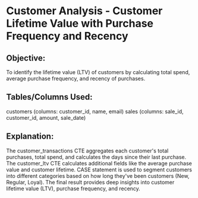 # Customer Analysis - Customer Lifetime Value with Purchase Frequency and Recency
## Objective: 
To identify the lifetime value (LTV) of customers by calculating total spend, average purchase frequency, and recency of purchases.

## Tables/Columns Used:

customers (columns: customer_id, name, email)
sales (columns: sale_id, customer_id, amount, sale_date)

## Explanation:

The customer_transactions CTE aggregates each customer's total purchases, total spend, and calculates the days since their last purchase.
The customer_ltv CTE calculates additional fields like the average purchase value and customer lifetime.
CASE statement is used to segment customers into different categories based on how long they've been customers (New, Regular, Loyal).
The final result provides deep insights into customer lifetime value (LTV), purchase frequency, and recency.
